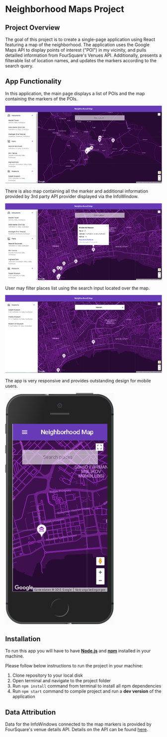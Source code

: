 # Neighborhood Maps Project

## Project Overview

The goal of this project is to create a single-page application using React featuring a map of the neighborhood. The application uses the Google Maps API to display points of interest ("POI") in my vicinity, and pulls detailled information from FourSquare's Venues API. Additionally, presents a filterable list of location names, and updates the markers according to the search query.

## App Functionality

In this application, the main page displays a list of POIs and the map containing the markers of the POIs.

<img src="./screenshots/home_screen.png" alt="initial Image app 1" width="650">

There is also map containing all the marker and additional information provided by 3rd party API provider displayed via the InfoWindow.

<img src="./screenshots/info_window.png" alt="initial Image app 1" width="650">

User may filter places list using the search input located over the map.

<img src="./screenshots/search.png" alt="initial Image app 1" width="650">

The app is very responsive and provides outstanding design for mobile users.

<img src="./screenshots/mobile.png" alt="initial Image app 1" width="350">

## Installation

To run this app you will have to have [**Node.js**](https://nodejs.org/en/) and [**npm**](https://www.npmjs.com/get-npm) installed in your machine.

Please follow below instructions to run the project in your machine:

1. Clone repository to your local disk
2. Open terminal and navigate to the project folder
3. Run `npm install` command from terminal to install all npm dependencies
4. Run `npm start` command to compile project and run a **dev version** of the application

## Data Attribution

Data for the InfoWindows connected to the map markers is provided by FourSquare's venue details API. Details on the API can be found [here](https://developer.foursquare.com/docs/api/venues/detail).